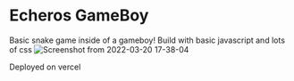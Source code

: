 # Echeros GameBoy
Basic snake game inside of a gameboy!
Build with basic javascript and lots of css
![Screenshot from 2022-03-20 17-38-04](https://user-images.githubusercontent.com/46806763/159187049-3dac5eef-f105-4413-a0f5-f56df27c1c52.png)

Deployed on vercel

